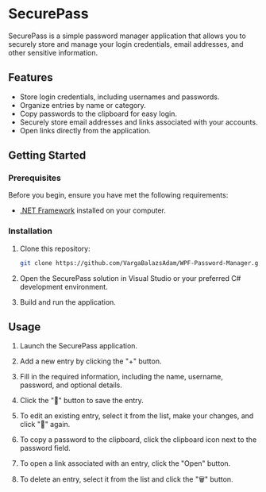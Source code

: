 # SecurePass

SecurePass is a simple password manager application that allows you to securely store and manage your login credentials, email addresses, and other sensitive information.

## Features

- Store login credentials, including usernames and passwords.
- Organize entries by name or category.
- Copy passwords to the clipboard for easy login.
- Securely store email addresses and links associated with your accounts.
- Open links directly from the application.

## Getting Started

### Prerequisites

Before you begin, ensure you have met the following requirements:

- [.NET Framework](https://dotnet.microsoft.com/download/dotnet-framework) installed on your computer.

### Installation

1. Clone this repository:

   ```sh
   git clone https://github.com/VargaBalazsAdam/WPF-Password-Manager.git
   ```
2. Open the SecurePass solution in Visual Studio or your preferred C# development environment.

3. Build and run the application.

## Usage
1.    Launch the SecurePass application.

2.    Add a new entry by clicking the "+" button.

3.    Fill in the required information, including the name, username, password, and optional details.

4.    Click the "💾" button to save the entry.

5.    To edit an existing entry, select it from the list, make your changes, and click "💾" again.

6.    To copy a password to the clipboard, click the clipboard icon next to the password field.

7.    To open a link associated with an entry, click the "Open" button.

8.    To delete an entry, select it from the list and click the "🗑️" button.
